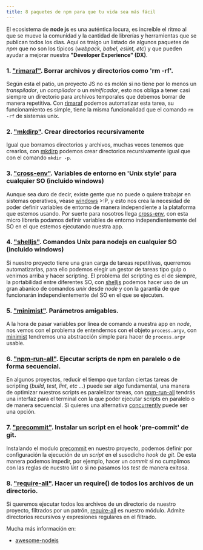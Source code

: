 ```yaml
---
title: 8 paquetes de npm para que tu vida sea más fácil
---
```


El ecosistema de **node js** es una auténtica locura, es increíble el ritmo al que se mueve la comunidad y la cantidad de librerías y herramientas que se publican todos los días. Aquí os traigo un listado de algunos paquetes de _npm_ que no son los típicos (_webpack, babel, eslint, etc_) y que pueden ayudar a mejorar nuestra **"Developer Experience" (DX)**.

### 1. ["rimaraf"](https://github.com/isaacs/rimraf). Borrar archivos y directorios como 'rm -rf'.

Según esta el patio, un proyecto JS no es molón si no tiene por lo menos un _transpilador_, un _compilador_ o un _minificador_, esto nos obliga a tener casi siempre un directorio para archivos temporales que debemos borrar de manera repetitiva. Con [rimaraf](https://github.com/isaacs/rimraf) podemos  automatizar esta tarea, su funcionamiento es simple, tiene la misma funcionalidad que el comando `rm -rf` de sistemas unix.

### 2. ["mkdirp"](https://github.com/substack/node-mkdirp). Crear directorios recursivamente

Igual que borramos directorios y archivos, muchas veces tenemos que crearlos, con [mkdirp](https://github.com/substack/node-mkdirp) podemos crear directorios recursivamente igual que con el comando `mkdir -p`.

### 3. ["cross-env"](https://github.com/kentcdodds/cross-env). Variables de entorno en 'Unix style' para cualquier SO (incluido windows)

Aunque sea duro de decir, existe gente que no puede o quiere trabajar en sistemas operativos, véase [windows](https://www.microsoft.com/es-es/windows)   >:P, y esto nos crea la necesidad de poder definir variables de entorno de manera independiente a la plataforma que estemos usando. Por suerte para nosotros llega [cross-env](https://github.com/kentcdodds/cross-env), con esta micro librería podamos definir variables de entorno independientemente del SO en el que estemos ejecutando nuestra app.

### 4. ["shelljs"](https://github.com/shelljs/shelljs). Comandos Unix para nodejs en cualquier SO (incluido windows)

Si nuestro proyecto tiene una gran carga de tareas repetitivas, querremos automatizarlas, para ello podemos elegir un gestor de tareas tipo gulp o venirnos arriba y hacer scripting. El problema del scripting es el de siempre, la portabilidad entre diferentes SO, con [shelljs](https://github.com/shelljs/shelljs) podemos hacer uso de un gran abanico de comandos _unix_ desde _node_ y con la garantía de que funcionarán independientemente del SO en el que se ejecuten.

### 5. ["minimist"](https://github.com/substack/minimist). Parámetros amigables.

A la hora de pasar variables por línea de comando a nuestra app en _node_, nos vemos con el problema de entendernos con el objeto `process.argv`, con [minimist](https://github.com/substack/minimist) tendremos una abstracción simple para hacer de `process.argv` usable.

### 6. ["npm-run-all"](https://github.com/mysticatea/npm-run-all). Ejecutar scripts de npm en paralelo o de forma secuencial.

En algunos proyectos, reducir el tiempo que tardan ciertas tareas de scripting (_build_, _test_, _lint_, _etc ..._) puede ser algo fundamental, una manera de optimizar nuestros scripts es paralelizar tareas, con [npm-run-all](https://github.com/mysticatea/npm-run-all) tendrás una interfaz para el terminal con la que poder ejecutar scripts en paralelo o de manera secuencial.
Si quieres una alternativa [concurrently](https://github.com/kimmobrunfeldt/concurrently) puede ser una opción.

### 7. ["precommit"](https://github.com/observing/pre-commit). Instalar un script en el hook 'pre-commit' de git.

Instalando el modulo [precommit](https://github.com/observing/pre-commit) en nuestro proyecto, podemos definir por configuración la ejecución de un _script_ en el susodicho _hook_ de _git_. De esta manera podemos impedir, por ejemplo, hacer un _commit_ si no cumplimos con las reglas de nuestro _lint_ o si no pasamos los _test_ de manera exitosa.

### 8. ["require-all"](https://github.com/felixge/node-require-all). Hacer un require() de todos los archivos de un directorio.

Si queremos ejecutar todos los archivos de un directorio de nuestro proyecto, filtrados por un patrón, [require-all](https://github.com/felixge/node-require-all) es nuestro módulo. Admite directorios recursivos y expresiones regulares en el filtrado.


Mucha más información en:

* [awesome-nodejs](https://github.com/sindresorhus/awesome-nodejs)
